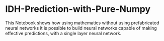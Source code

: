# IDH-Prediction-with-Pure-Numpy
This Notebook shows how using mathematics without using prefabricated neural networks it is possible to build neural networks capable of making effective predictions, with a single layer neural network.
